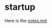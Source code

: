 # startup

Here is the [notes.md](https://github.com/adamdturner/startup/blob/688eea9d56f049f68e8a7ad01f3f23ac15ce6375/notes.md)
